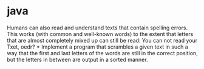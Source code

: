 # java
Humans can also read and understand texts that contain spelling errors. This works (with common and well-known words) to the extent that letters that are almost completely mixed up can still be read:
You can not read your Txet, oedr? *
Implement a program that scrambles a given text in such a way that the first and last letters of the words are still in the correct position, but the letters in between are output in a sorted manner.
